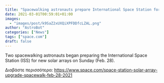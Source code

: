 ```yaml
---
title: "Spacewalking astronauts prepare International Space Station for new solar arrays"
date: 2021-03-01T00:59:01+01:00
images:
  - "images/post/k9SaZ2xUXQiXPFDDfcLZAL.png"
author: "AstroBot"
categories: ["News"]
tags: ["space.com"]
draft: false
---
```


Two spacewalking astronauts began preparing the International Space Station (ISS) for new solar arrays on Sunday (Feb. 28). 

Διαβάστε περισσότερα: https://www.space.com/space-station-solar-array-upgrade-spacewalk-feb-28-2021
